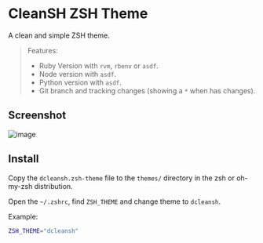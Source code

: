 # CleanSH ZSH Theme

A clean and simple ZSH theme.

> Features:
>
> - Ruby Version with `rvm`, `rbenv` or `asdf`.
> - Node version with `asdf`.
> - Python version with `asdf`.
> - Git branch and tracking changes (showing a `*` when has changes).

## Screenshot

![image](https://user-images.githubusercontent.com/5846823/115738528-8433a900-a363-11eb-82e4-16a959627995.png)

## Install

Copy the `dcleansh.zsh-theme` file to the `themes/` directory in the zsh or oh-my-zsh distribution.

Open the `~/.zshrc`, find `ZSH_THEME` and change theme to `dcleansh`.

Example:

```sh
ZSH_THEME="dcleansh"
```
